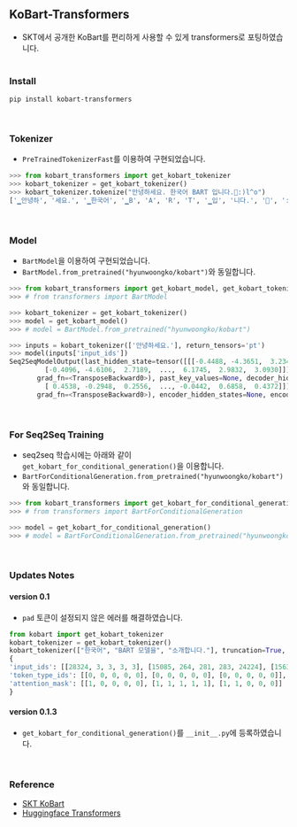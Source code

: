 ## KoBart-Transformers
- SKT에서 공개한 KoBart를 편리하게 사용할 수 있게 transformers로 포팅하였습니다.
<br><br>

### Install
```console
pip install kobart-transformers
```
<br>

### Tokenizer
- `PreTrainedTokenizerFast`를 이용하여 구현되었습니다.
```python
>>> from kobart_transformers import get_kobart_tokenizer
>>> kobart_tokenizer = get_kobart_tokenizer()
>>> kobart_tokenizer.tokenize("안녕하세요. 한국어 BART 입니다.🤣:)l^o")
['▁안녕하', '세요.', '▁한국어', '▁B', 'A', 'R', 'T', '▁입', '니다.', '🤣', ':)', 'l^o']
```
<br>

### Model
- `BartModel`을 이용하여 구현되었습니다.
- `BartModel.from_pretrained("hyunwoongko/kobart")`와 동일합니다.
```python
>>> from kobart_transformers import get_kobart_model, get_kobart_tokenizer
>>> # from transformers import BartModel

>>> kobart_tokenizer = get_kobart_tokenizer()
>>> model = get_kobart_model()
>>> # model = BartModel.from_pretrained("hyunwoongko/kobart")

>>> inputs = kobart_tokenizer(['안녕하세요.'], return_tensors='pt')
>>> model(inputs['input_ids'])
Seq2SeqModelOutput(last_hidden_state=tensor([[[-0.4488, -4.3651,  3.2349,  ...,  5.8916,  4.0497,  3.5468],
         [-0.4096, -4.6106,  2.7189,  ...,  6.1745,  2.9832,  3.0930]]],
       grad_fn=<TransposeBackward0>), past_key_values=None, decoder_hidden_states=None, decoder_attentions=None, cross_attentions=None, encoder_last_hidden_state=tensor([[[ 0.4624, -0.2475,  0.0902,  ...,  0.1127,  0.6529,  0.2203],
         [ 0.4538, -0.2948,  0.2556,  ..., -0.0442,  0.6858,  0.4372]]],
       grad_fn=<TransposeBackward0>), encoder_hidden_states=None, encoder_attentions=None)
```
<br>

### For Seq2Seq Training
- seq2seq 학습시에는 아래와 같이 `get_kobart_for_conditional_generation()`을 이용합니다.
- `BartForConditionalGeneration.from_pretrained("hyunwoongko/kobart")`와 동일합니다.
```python
>>> from kobart_transformers import get_kobart_for_conditional_generation
>>> # from transformers import BartForConditionalGeneration

>>> model = get_kobart_for_conditional_generation()
>>> # model = BartForConditionalGeneration.from_pretrained("hyunwoongko/kobart")
```
<br>

### Updates Notes
#### version 0.1
- `pad` 토큰이 설정되지 않은 에러를 해결하였습니다.
```python
from kobart import get_kobart_tokenizer
kobart_tokenizer = get_kobart_tokenizer()
kobart_tokenizer(["한국어", "BART 모델을", "소개합니다."], truncation=True, padding=True)
{
'input_ids': [[28324, 3, 3, 3, 3], [15085, 264, 281, 283, 24224], [15630, 20357, 3, 3, 3]], 
'token_type_ids': [[0, 0, 0, 0, 0], [0, 0, 0, 0, 0], [0, 0, 0, 0, 0]], 
'attention_mask': [[1, 0, 0, 0, 0], [1, 1, 1, 1, 1], [1, 1, 0, 0, 0]]
}
```
#### version 0.1.3
- `get_kobart_for_conditional_generation()`를 `__init__.py`에 등록하였습니다.
<br>

### Reference
- [SKT KoBart](https://github.com/SKT-AI/KoBART)
- [Huggingface Transformers](https://github.com/huggingface/transformers)

